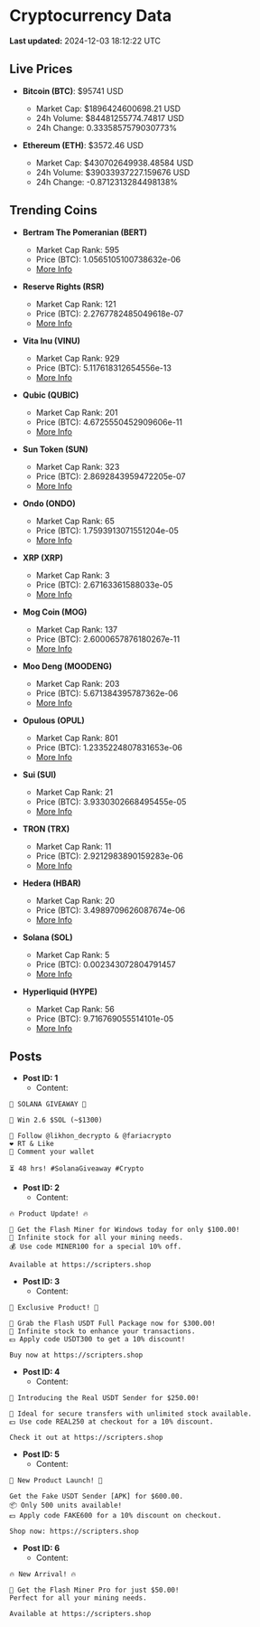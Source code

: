 # Cryptocurrency Data

**Last updated:** 2024-12-03 18:12:22 UTC

## Live Prices
- **Bitcoin (BTC)**: $95741 USD
  - Market Cap: $1896424600698.21 USD
  - 24h Volume: $84481255774.74817 USD
  - 24h Change: 0.3335857579030773%

- **Ethereum (ETH)**: $3572.46 USD
  - Market Cap: $430702649938.48584 USD
  - 24h Volume: $39033937227.159676 USD
  - 24h Change: -0.8712313284498138%

## Trending Coins
- **Bertram The Pomeranian (BERT)**
  - Market Cap Rank: 595
  - Price (BTC): 1.0565105100738632e-06
  - [More Info](https://www.coingecko.com/en/coins/bertram-the-pomeranian)

- **Reserve Rights (RSR)**
  - Market Cap Rank: 121
  - Price (BTC): 2.2767782485049618e-07
  - [More Info](https://www.coingecko.com/en/coins/reserve-rights)

- **Vita Inu (VINU)**
  - Market Cap Rank: 929
  - Price (BTC): 5.117618312654556e-13
  - [More Info](https://www.coingecko.com/en/coins/vita-inu)

- **Qubic (QUBIC)**
  - Market Cap Rank: 201
  - Price (BTC): 4.6725550452909606e-11
  - [More Info](https://www.coingecko.com/en/coins/qubic)

- **Sun Token (SUN)**
  - Market Cap Rank: 323
  - Price (BTC): 2.8692843959472205e-07
  - [More Info](https://www.coingecko.com/en/coins/sun-token)

- **Ondo (ONDO)**
  - Market Cap Rank: 65
  - Price (BTC): 1.7593913071551204e-05
  - [More Info](https://www.coingecko.com/en/coins/ondo)

- **XRP (XRP)**
  - Market Cap Rank: 3
  - Price (BTC): 2.67163361588033e-05
  - [More Info](https://www.coingecko.com/en/coins/xrp)

- **Mog Coin (MOG)**
  - Market Cap Rank: 137
  - Price (BTC): 2.6000657876180267e-11
  - [More Info](https://www.coingecko.com/en/coins/mog-coin)

- **Moo Deng (MOODENG)**
  - Market Cap Rank: 203
  - Price (BTC): 5.671384395787362e-06
  - [More Info](https://www.coingecko.com/en/coins/moo-deng)

- **Opulous (OPUL)**
  - Market Cap Rank: 801
  - Price (BTC): 1.2335224807831653e-06
  - [More Info](https://www.coingecko.com/en/coins/opulous)

- **Sui (SUI)**
  - Market Cap Rank: 21
  - Price (BTC): 3.9330302668495455e-05
  - [More Info](https://www.coingecko.com/en/coins/sui)

- **TRON (TRX)**
  - Market Cap Rank: 11
  - Price (BTC): 2.9212983890159283e-06
  - [More Info](https://www.coingecko.com/en/coins/tron)

- **Hedera (HBAR)**
  - Market Cap Rank: 20
  - Price (BTC): 3.4989709626087674e-06
  - [More Info](https://www.coingecko.com/en/coins/hedera)

- **Solana (SOL)**
  - Market Cap Rank: 5
  - Price (BTC): 0.002343072804791457
  - [More Info](https://www.coingecko.com/en/coins/solana)

- **Hyperliquid (HYPE)**
  - Market Cap Rank: 56
  - Price (BTC): 9.716769055514101e-05
  - [More Info](https://www.coingecko.com/en/coins/hyperliquid)

## Posts
- **Post ID: 1**
  - Content:
```
🚀 SOLANA GIVEAWAY 🚀

🎁 Win 2.6 $SOL (~$1300)

🤝 Follow @likhon_decrypto & @fariacrypto
❤️ RT & Like
💬 Comment your wallet

⏳ 48 hrs! #SolanaGiveaway #Crypto
```

- **Post ID: 2**
  - Content:
```
🔥 Product Update! 🔥

🚀 Get the Flash Miner for Windows today for only $100.00!
🔋 Infinite stock for all your mining needs.
💰 Use code MINER100 for a special 10% off.

Available at https://scripters.shop
```

- **Post ID: 3**
  - Content:
```
🎁 Exclusive Product! 🎁

💸 Grab the Flash USDT Full Package now for $300.00!
🎉 Infinite stock to enhance your transactions.
💵 Apply code USDT300 to get a 10% discount!

Buy now at https://scripters.shop
```

- **Post ID: 4**
  - Content:
```
💎 Introducing the Real USDT Sender for $250.00!

💼 Ideal for secure transfers with unlimited stock available.
💵 Use code REAL250 at checkout for a 10% discount.

Check it out at https://scripters.shop
```

- **Post ID: 5**
  - Content:
```
🚀 New Product Launch! 🚀

Get the Fake USDT Sender [APK] for $600.00.
📦 Only 500 units available!
💵 Apply code FAKE600 for a 10% discount on checkout.

Shop now: https://scripters.shop
```

- **Post ID: 6**
  - Content:
```
🔥 New Arrival! 🔥

💸 Get the Flash Miner Pro for just $50.00!
Perfect for all your mining needs.

Available at https://scripters.shop
```

